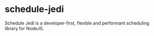 # schedule-jedi
Schedule Jedi is a developer-first, flexible and performant scheduling library for NodeJS.
